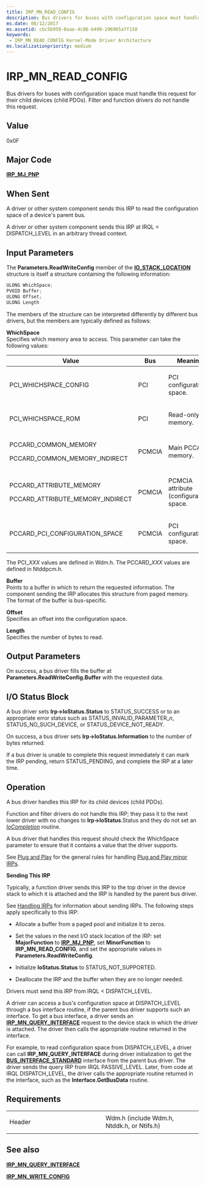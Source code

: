 ```yaml
---
title: IRP_MN_READ_CONFIG
description: Bus drivers for buses with configuration space must handle this request for their child devices (child PDOs). Filter and function drivers do not handle this request.
ms.date: 08/12/2017
ms.assetid: cbc5b959-0aae-4c86-b490-296965a7f158
keywords:
 - IRP_MN_READ_CONFIG Kernel-Mode Driver Architecture
ms.localizationpriority: medium
---
```


# IRP\_MN\_READ\_CONFIG


Bus drivers for buses with configuration space must handle this request for their child devices (child PDOs). Filter and function drivers do not handle this request.

## Value

0x0F

Major Code
----------

[**IRP\_MJ\_PNP**](irp-mj-pnp.md)

When Sent
---------

A driver or other system component sends this IRP to read the configuration space of a device's parent bus.

A driver or other system component sends this IRP at IRQL &lt; DISPATCH\_LEVEL in an arbitrary thread context.

## Input Parameters


The **Parameters.ReadWriteConfig** member of the [**IO\_STACK\_LOCATION**](/windows-hardware/drivers/ddi/wdm/ns-wdm-_io_stack_location) structure is itself a structure containing the following information:

```cpp
ULONG WhichSpace;
PVOID Buffer;
ULONG Offset;
ULONG Length
```

The members of the structure can be interpreted differently by different bus drivers, but the members are typically defined as follows:

<a href="" id="whichspace"></a>**WhichSpace**  
Specifies which memory area to access. This parameter can take the following values:

<table>
<colgroup>
<col width="33%" />
<col width="33%" />
<col width="33%" />
</colgroup>
<thead>
<tr class="header">
<th>Value</th>
<th>Bus</th>
<th>Meaning</th>
</tr>
</thead>
<tbody>
<tr class="odd">
<td><p>PCI_WHICHSPACE_CONFIG</p></td>
<td><p>PCI</p></td>
<td><p>PCI configuration space.</p></td>
</tr>
<tr class="even">
<td><p>PCI_WHICHSPACE_ROM</p></td>
<td><p>PCI</p></td>
<td><p>Read-only memory.</p></td>
</tr>
<tr class="odd">
<td><p>PCCARD_COMMON_MEMORY</p>
<p>PCCARD_COMMON_MEMORY_INDIRECT</p></td>
<td><p>PCMCIA</p></td>
<td><p>Main PCCARD memory.</p></td>
</tr>
<tr class="even">
<td><p>PCCARD_ATTRIBUTE_MEMORY</p>
<p>PCCARD_ATTRIBUTE_MEMORY_INDIRECT</p></td>
<td><p>PCMCIA</p></td>
<td><p>PCMCIA attribute (configuration) space.</p></td>
</tr>
<tr class="odd">
<td><p>PCCARD_PCI_CONFIGURATION_SPACE</p></td>
<td><p>PCMCIA</p></td>
<td><p>PCI configuration space.</p></td>
</tr>
</tbody>
</table>

 

The PCI\_*XXX* values are defined in Wdm.h. The PCCARD\_*XXX* values are defined in Ntddpcm.h.

<a href="" id="buffer"></a>**Buffer**  
Points to a buffer in which to return the requested information. The component sending the IRP allocates this structure from paged memory. The format of the buffer is bus-specific.

<a href="" id="offset"></a>**Offset**  
Specifies an offset into the configuration space.

<a href="" id="length"></a>**Length**  
Specifies the number of bytes to read.

## Output Parameters


On success, a bus driver fills the buffer at **Parameters.ReadWriteConfig.Buffer** with the requested data.

## I/O Status Block


A bus driver sets **Irp-&gt;IoStatus.Status** to STATUS\_SUCCESS or to an appropriate error status such as STATUS\_INVALID\_PARAMETER\_*n*, STATUS\_NO\_SUCH\_DEVICE, or STATUS\_DEVICE\_NOT\_READY.

On success, a bus driver sets **Irp-&gt;IoStatus.Information** to the number of bytes returned.

If a bus driver is unable to complete this request immediately it can mark the IRP pending, return STATUS\_PENDING, and complete the IRP at a later time.

Operation
---------

A bus driver handles this IRP for its child devices (child PDOs).

Function and filter drivers do not handle this IRP; they pass it to the next lower driver with no changes to **Irp-&gt;IoStatus**.Status and they do not set an [*IoCompletion*](/windows-hardware/drivers/ddi/wdm/nc-wdm-io_completion_routine) routine.

A bus driver that handles this request should check the WhichSpace parameter to ensure that it contains a value that the driver supports.

See [Plug and Play](https://docs.microsoft.com/windows-hardware/drivers/kernel/implementing-plug-and-play) for the general rules for handling [Plug and Play minor IRPs](plug-and-play-minor-irps.md).

**Sending This IRP**

Typically, a function driver sends this IRP to the top driver in the device stack to which it is attached and the IRP is handled by the parent bus driver.

See [Handling IRPs](./handling-irps.md) for information about sending IRPs. The following steps apply specifically to this IRP:

-   Allocate a buffer from a paged pool and initialize it to zeros.

-   Set the values in the next I/O stack location of the IRP: set **MajorFunction** to [**IRP\_MJ\_PNP**](irp-mj-pnp.md), set **MinorFunction** to **IRP\_MN\_READ\_CONFIG**, and set the appropriate values in **Parameters.ReadWriteConfig**.

-   Initialize **IoStatus.Status** to STATUS\_NOT\_SUPPORTED.

-   Deallocate the IRP and the buffer when they are no longer needed.

Drivers must send this IRP from IRQL &lt; DISPATCH\_LEVEL.

A driver can access a bus's configuration space at DISPATCH\_LEVEL through a bus interface routine, if the parent bus driver supports such an interface. To get a bus interface, a driver sends an [**IRP\_MN\_QUERY\_INTERFACE**](irp-mn-query-interface.md) request to the device stack in which the driver is attached. The driver then calls the appropriate routine returned in the interface.

For example, to read configuration space from DISPATCH\_LEVEL, a driver can call **IRP\_MN\_QUERY\_INTERFACE** during driver initialization to get the [**BUS\_INTERFACE\_STANDARD**](/windows-hardware/drivers/ddi/wdm/ns-wdm-_bus_interface_standard) interface from the parent bus driver. The driver sends the query IRP from IRQL PASSIVE\_LEVEL. Later, from code at IRQL DISPATCH\_LEVEL, the driver calls the appropriate routine returned in the interface, such as the **Interface.GetBusData** routine.

Requirements
------------

<table>
<colgroup>
<col width="50%" />
<col width="50%" />
</colgroup>
<tbody>
<tr class="odd">
<td><p>Header</p></td>
<td>Wdm.h (include Wdm.h, Ntddk.h, or Ntifs.h)</td>
</tr>
</tbody>
</table>

## See also


[**IRP\_MN\_QUERY\_INTERFACE**](irp-mn-query-interface.md)

[**IRP\_MN\_WRITE\_CONFIG**](irp-mn-write-config.md)

 

